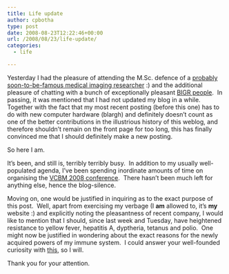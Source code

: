 ```yaml
---
title: Life update
author: cpbotha
type: post
date: 2008-08-23T12:22:46+00:00
url: /2008/08/23/life-update/
categories:
  - life

---
```

Yesterday I had the pleasure of attending the M.Sc. defence of a [probably soon-to-be-famous medical imaging researcher][1] :) and the additional pleasure of chatting with a bunch of exceptionally pleasant [BIGR people][2].  In passing, it was mentioned that I had not updated my blog in a while.  Together with the fact that my most recent posting (before this one) has to do with new computer hardware (blargh) and definitely doesn’t count as one of the better contributions in the illustrious history of this weblog, and therefore shouldn’t remain on the front page for too long, this has finally convinced me that I should definitely make a new posting.

So here I am.

It’s been, and still is, terribly terribly busy.  In addition to my usually well-populated agenda, I’ve been spending inordinate amounts of time on organising the [VCBM 2008 conference][3].  There hasn’t been much left for anything else, hence the blog-silence.

Moving on, one would be justified in inquiring as to the exact purpose of this post.  Well, apart from exercising my verbage (I **am** allowed to, it’s **my** website :) and explicitly noting the pleasantness of recent company, I would like to mention that I should, since last week and Tuesday, have heightened resistance to yellow fever, hepatitis A, dyptheria, tetanus and polio.  One might now be justified in wondering about the exact reasons for the newly acquired powers of my immune system.  I could answer your well-founded curiosity with [this][4], so I will.

Thank you for your attention.

 [1]: http://www.bigr.nl/people/MariusdeGroot "Marius de Groot"
 [2]: http://bigr.nl/ "Biomedical Imaging Group Rotterdam"
 [3]: http://vcbm.org/2008/ "VCBM 2008 website"
 [4]: http://maps.google.com/maps?f=q&hl=en&geocode=&q=sao+paulo,+brazil&ie=UTF8≪=39.368279,-37.96875&spn=143.476238,316.40625&z=2&iwloc=addr "Link to secret destination."
